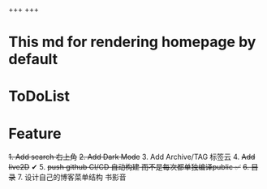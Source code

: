 +++
+++

# This md for rendering homepage by default
# ToDoList
# Feature
~~1. Add search  右上角~~
~~2. Add Dark Mode~~ 
3. Add Archive/TAG 标签云
4. ~~Add live2D~~ ✔
5. ~~push github CI/CD 自动构建 而不是每次都单独编译public ✅~~
~~6. 目录~~
7. 设计自己的博客菜单结构
书影音